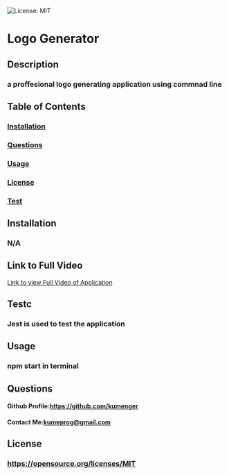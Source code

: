  ![License: MIT](https://img.shields.io/badge/License-MIT-yellow.svg)
  # Logo Generator
   ## Description
 ### a proffesional logo generating application using commnad line
  ## Table of Contents
  ### [Installation](https://github.com/kumenger/logo-creater#installation)
 ### [Questions](https://github.com/kumenger/logo-creater#questions)
 ### [Usage](https://github.com/kumenger/logo-creater#usage)
 ### [License](https://github.com/kumenger/logo-creater#license)
 ### [Test](https://github.com/kumenger/logo-creater#test)
  ## Installation
 ### N/A
 ## Link to Full Video
[Link to view Full Video of Application](https://drive.google.com/file/d/1sx5FW1GkS3tMAtoKDTq4plNOO57datc4/view)




 ## Testc
 ### Jest is used to test the application
   ## Usage
 ### npm start in terminal 
  ## Questions
   #### Github Profile:https://github.com/kumenger
   #### Contact Me:kumeprog@gmail.com
 ## License
 ### https://opensource.org/licenses/MIT
